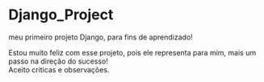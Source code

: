 # Django_Project
<p> meu primeiro projeto Django, para fins de aprendizado! </p>
Estou muito feliz com esse projeto, pois ele representa para mim, mais um passo na direção do sucesso!<br> 
Aceito criticas e observações.


